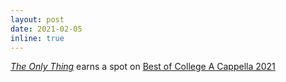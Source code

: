 ```yaml
---
layout: post
date: 2021-02-05
inline: true
---
```


[_The Only Thing_](https://github.com/JHU-AllNighters/arrangements/blob/master/SPACEWALK/The_Only_Thing.mscz) earns a spot on [Best of College A Cappella 2021](https://varsityvocals.com/project/boca-2021/)